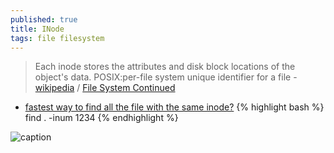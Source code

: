 ```yaml
---
published: true
title: INode
tags: file filesystem
---
```

> Each inode stores the attributes and disk block locations of the object's data. POSIX:per-file system unique identifier for a file - [wikipedia](https://en.wikipedia.org/wiki/Inode) / [File System Continued](http://web.cs.ucla.edu/classes/winter16/cs111/scribe/12d/index.html)

- [fastest way to find all the file with the same inode?](https://stackoverflow.com/questions/1340263/what-is-the-fastest-way-to-find-all-the-file-with-the-same-inode)
{% highlight bash %}
find . -inum 1234
{% endhighlight %}

![caption](http://web.cs.ucla.edu/classes/winter16/cs111/scribe/12d/img/Inode_Entry.png)
